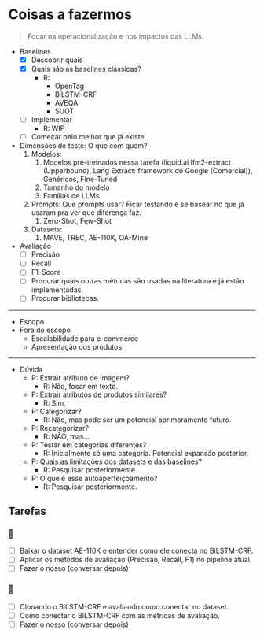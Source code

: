 # Coisas a fazermos

> Focar na operacionalização e nos impactos das LLMs.

- Baselines
  - [x] Descobrir quais
  - [x] Quais são as baselines clássicas?
    - R:
      - OpenTag
      - BiLSTM-CRF
      - AVEQA
      - SUOT
  - [ ] Implementar
    - R: WIP
  - [ ] Começar pelo melhor que já existe
- Dimensões de teste: O que com quem?
  1. Modelos:
     1. Modelos pré-treinados nessa tarefa (liquid.ai lfm2-extract (Upperbound), Lang Extract: framework do Google (Comercial)), Genéricos, Fine-Tuned
     2. Tamanho do modelo
     3. Famílias de LLMs
  2. Prompts: Que prompts usar? Ficar testando e se basear no que já usaram pra ver que diferença faz.
     1. Zero-Shot, Few-Shot
  3. Datasets:
     1. MAVE, TREC, AE-110K, OA-Mine
- Avaliação
  - [ ] Precisão
  - [ ] Recall
  - [ ] F1-Score
  - [ ] Procurar quais outras métricas são usadas na literatura e já estão implementadas.
  - [ ] Procurar bibliotecas.

---

- Escopo
- Fora do escopo
  - Escalabilidade para e-commerce
  - Apresentação dos produtos

---

- Dúvida
  - P: Extrair atributo de Imagem?
    - R: Não, focar em texto.
  - P: Extrair atributos de produtos similares?
    - R: Sim.
  - P: Categorizar?
    - R: Não, mas pode ser um potencial aprimoramento futuro.
  - P: Recategorizar?
    - R: NÃO, mas...
  - P: Testar em categorias diferentes?
    - R: Inicialmente só uma categoria. Potencial expansão posterior.
  - P: Quais as limitações dos datasets e das baselines?
    - R: Pesquisar posteriormente.
  - P: O que é esse autoaperfeiçoamento?
    - R: Pesquisar posteriormente.

## Tarefas

### 💠

- [ ] Baixar o dataset AE-110K e entender como ele conecta no BiLSTM-CRF.
- [ ] Aplicar os métodos de avaliação (Precisão, Recall, F1) no pipeline atual.
- [ ] Fazer o nosso (conversar depois)

### 🍯

- [ ] Clonando o BiLSTM-CRF e avaliando como conectar no dataset.
- [ ] Como conectar o BiLSTM-CRF com as métricas de avaliação.
- [ ] Fazer o nosso (conversar depois)
